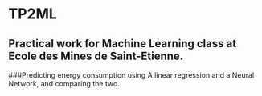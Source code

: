 # TP2ML

## Practical work for Machine Learning class at Ecole des Mines de Saint-Etienne.

###Predicting energy consumption using A linear regression and a Neural Network, and comparing the two.
